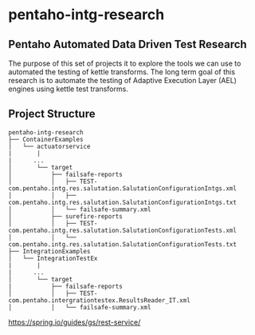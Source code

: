 # pentaho-intg-research
## Pentaho Automated Data Driven Test Research

The purpose of this set of projects it to explore the tools we
can use to automated the testing of kettle transforms. The long term 
goal of this research is to automate the testing of Adaptive Execution Layer (AEL) engines using 
kettle test transforms. 

## Project Structure
```
pentaho-intg-research
├── ContainerExamples
│   └── actuatorservice
|       |
|      ...
│       └── target
│           ├── failsafe-reports
│           │   ├── TEST-com.pentaho.intg.res.salutation.SalutationConfigurationIntgs.xml
│           │   ├── com.pentaho.intg.res.salutation.SalutationConfigurationIntgs.txt
│           │   └── failsafe-summary.xml
│           ├── surefire-reports
│           │   ├── TEST-com.pentaho.intg.res.salutation.SalutationConfigurationTests.xml
│           │   └── com.pentaho.intg.res.salutation.SalutationConfigurationTests.txt
├── IntegrationExamples
│   └── IntegrationTestEx
|       |
|      ...
│       └── target
|           ├── failsafe-reports
│           │   ├── TEST-com.pentaho.intergrationtestex.ResultsReader_IT.xml
│           │   └── failsafe-summary.xml
```

https://spring.io/guides/gs/rest-service/
